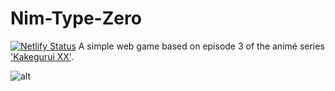# Nim-Type-Zero
[![Netlify Status](https://api.netlify.com/api/v1/badges/956015f6-db83-49ee-89a3-27b3840419e8/deploy-status)](https://app.netlify.com/sites/nimtypezero/deploys)
A simple web game based on episode 3 of the animé series ['Kakegurui XX'](https://www.netflix.com/title/80175351).

![alt](https://storage.animetosho.org/sframes/00090be5_364450.png)